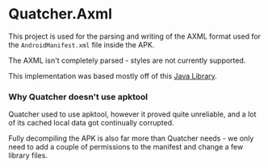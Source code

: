 ﻿# Quatcher.Axml

This project is used for the parsing and writing of the AXML format used for the `AndroidManifest.xml` file inside the APK.

The AXML isn't completely parsed - styles are not currently supported.

This implementation was based mostly off of this [Java Library](https://github.com/Sable/axml).

### Why Quatcher doesn't use apktool
Quatcher used to use apktool, however it proved quite unreliable, and a lot of its cached local data got continually corrupted.

Fully decompiling the APK is also far more than Quatcher needs - we only need to add a couple of permissions to the manifest and change a few library files.
